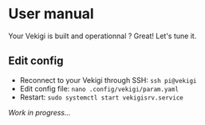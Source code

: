 # User manual

Your Vekigi is built and operationnal ? Great! Let's tune it.

## Edit config

- Reconnect to your Vekigi through SSH: `ssh pi@vekigi`
- Edit config file: `nano .config/vekigi/param.yaml`
- Restart: `sudo systemctl start vekigisrv.service`

*Work in progress...*


